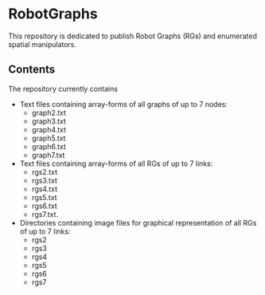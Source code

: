 # RobotGraphs
This repository is dedicated to publish Robot Graphs (RGs) and enumerated spatial manipulators.

## Contents
The repository currently contains
- Text files containing array-forms of all graphs of up to 7 nodes:
  - graph2.txt
  - graph3.txt
  - graph4.txt
  - graph5.txt
  - graph6.txt
  - graph7.txt
- Text files containing array-forms of all RGs of up to 7 links:
  - rgs2.txt
  - rgs3.txt
  - rgs4.txt
  - rgs5.txt
  - rgs6.txt
  - rgs7.txt.
- Directories containing image files for graphical representation of all RGs of up to 7 links:
  - rgs2
  - rgs3
  - rgs4
  - rgs5
  - rgs6
  - rgs7
